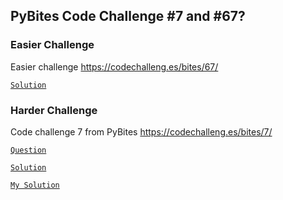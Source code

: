## PyBites Code Challenge #7 and #67?

### Easier Challenge
Easier challenge https://codechalleng.es/bites/67/

[`Solution`](/code/days_1-3/code/bite7/easier_question.py)

### Harder Challenge
Code challenge 7 from PyBites https://codechalleng.es/bites/7/

[`Question`](/code/days_1-3/code/bite7/log_parser_question.py)

[`Solution`](/code/days_1-3/code/bite7/final_solution.py)

[`My Solution`](/code/days_1-3/code/bite7/log_parser_solution.py)
